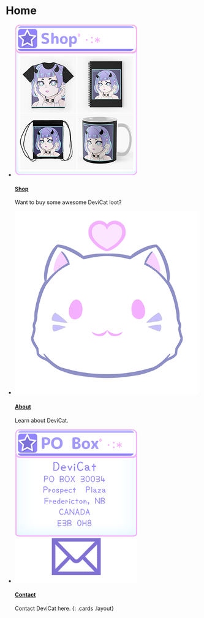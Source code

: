 # Home

* [![Shop](img/shoppanel.png)](https://devicatoutlet.redbubble.com)

  #### [Shop](http://bit.ly/DeviCatShop)

  Want to buy some awesome DeviCat loot?

* [![About](img/dclogo.png)](about)

  #### [About](about)

  Learn about DeviCat.

* [![Contact](img/poboxpanel.png)](about)

  #### [Contact](about)

  Contact DeviCat here.
{: .cards .layout}
